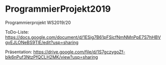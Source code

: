 # ProgrammierProjekt2019
Programmierprojekt WS2019/20

ToDo-Liste: https://docs.google.com/document/d/1ESig7B61pFSicfNmNMnPpE7S7hHBVgvEJLONeBS9TlE/edit?usp=sharing

Präsentation: https://drive.google.com/file/d/1S7gczygoZf-blk6nPuf3NtzPfQCLH2MK/view?usp=sharing
